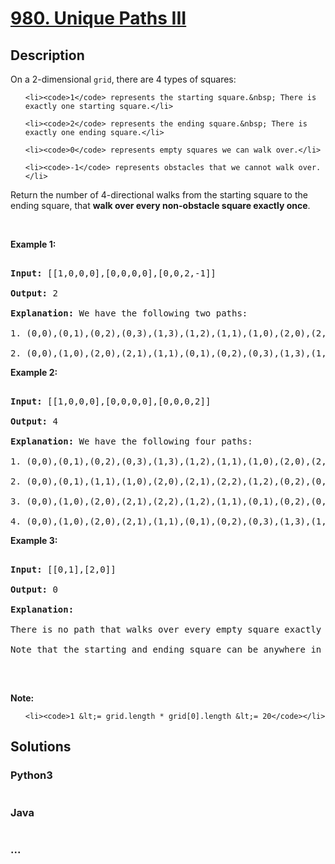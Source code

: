 # [980. Unique Paths III](https://leetcode.com/problems/unique-paths-iii)

## Description
<p>On a 2-dimensional&nbsp;<code>grid</code>, there are 4 types of squares:</p>



<ul>

	<li><code>1</code> represents the starting square.&nbsp; There is exactly one starting square.</li>

	<li><code>2</code> represents the ending square.&nbsp; There is exactly one ending square.</li>

	<li><code>0</code> represents empty squares we can walk over.</li>

	<li><code>-1</code> represents obstacles that we cannot walk over.</li>

</ul>



<p>Return the number of 4-directional walks&nbsp;from the starting square to the ending square, that <strong>walk over every non-obstacle square&nbsp;exactly once</strong>.</p>



<p>&nbsp;</p>



<div>

<p><strong>Example 1:</strong></p>



<pre>

<strong>Input: </strong><span id="example-input-1-1">[[1,0,0,0],[0,0,0,0],[0,0,2,-1]]</span>

<strong>Output: </strong><span id="example-output-1">2</span>

<strong>Explanation: </strong>We have the following two paths: 

1. (0,0),(0,1),(0,2),(0,3),(1,3),(1,2),(1,1),(1,0),(2,0),(2,1),(2,2)

2. (0,0),(1,0),(2,0),(2,1),(1,1),(0,1),(0,2),(0,3),(1,3),(1,2),(2,2)</pre>



<div>

<p><strong>Example 2:</strong></p>



<pre>

<strong>Input: </strong><span id="example-input-2-1">[[1,0,0,0],[0,0,0,0],[0,0,0,2]]</span>

<strong>Output: </strong><span id="example-output-2">4</span>

<strong>Explanation: </strong>We have the following four paths: 

1. (0,0),(0,1),(0,2),(0,3),(1,3),(1,2),(1,1),(1,0),(2,0),(2,1),(2,2),(2,3)

2. (0,0),(0,1),(1,1),(1,0),(2,0),(2,1),(2,2),(1,2),(0,2),(0,3),(1,3),(2,3)

3. (0,0),(1,0),(2,0),(2,1),(2,2),(1,2),(1,1),(0,1),(0,2),(0,3),(1,3),(2,3)

4. (0,0),(1,0),(2,0),(2,1),(1,1),(0,1),(0,2),(0,3),(1,3),(1,2),(2,2),(2,3)</pre>



<div>

<p><strong>Example 3:</strong></p>



<pre>

<strong>Input: </strong><span id="example-input-3-1">[[0,1],[2,0]]</span>

<strong>Output: </strong><span id="example-output-3">0</span>

<strong>Explanation: </strong>

There is no path that walks over every empty square exactly once.

Note that the starting and ending square can be anywhere in the grid.

</pre>

</div>

</div>

</div>



<p>&nbsp;</p>



<p><strong>Note:</strong></p>



<ol>

	<li><code>1 &lt;= grid.length * grid[0].length &lt;= 20</code></li>

</ol>


## Solutions


<!-- tabs:start -->

### **Python3**

```python

```

### **Java**

```java

```

### **...**
```

```

<!-- tabs:end -->